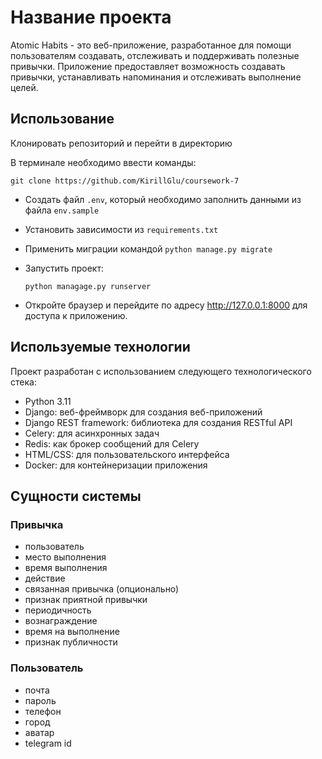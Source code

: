 # Название проекта
Atomic Habits - это веб-приложение, разработанное для помощи пользователям создавать, отслеживать и поддерживать
полезные привычки. Приложение предоставляет возможность создавать привычки, устанавливать напоминания и отслеживать
выполнение целей.

## Использование
 Клонировать репозиторий и перейти в директорию
  
  В терминале необходимо ввести команды:
  ```
  git clone https://github.com/KirillGlu/coursework-7
  ```
- Создать файл ``.env``, который необходимо заполнить данными из файла ``env.sample``
- Установить зависимости из ``requirements.txt``
- Применить миграции командой ``python manage.py migrate``
- Запустить проект:

  ```
  python managage.py runserver
  ```
- Откройте браузер и перейдите по адресу http://127.0.0.1:8000 для доступа к приложению.

## Используемые технологии

Проект разработан с использованием следующего технологического стека:

- Python 3.11
- Django: веб-фреймворк для создания веб-приложений
- Django REST framework: библиотека для создания RESTful API
- Celery: для асинхронных задач
- Redis: как брокер сообщений для Celery
- HTML/CSS: для пользовательского интерфейса
- Docker: для контейнеризации приложения

## Сущности системы
  ### Привычка
  * пользователь
  * место выполнения
  * время выполнения
  * действие
  * связанная привычка (опционально)
  * признак приятной привычки
  * периодичность
  * вознаграждение
  * время на выполнение
  * признак публичности

### Пользователь
* почта
* пароль
* телефон 
* город 
* аватар
* telegram id 

